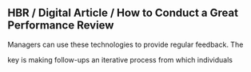 ## HBR / Digital Article / How to Conduct a Great Performance Review

Managers can use these technologies to provide regular feedback. The

key is making follow-ups an iterative process from which individuals